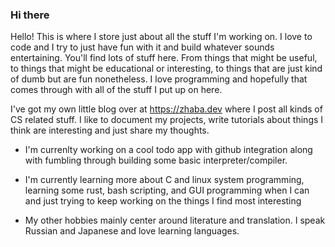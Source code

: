 ### Hi there 

Hello!  This is where I store just about all the stuff I'm working on.  I love to code and I try to just have fun with it and build whatever sounds entertaining.
You'll find lots of stuff here.  From things that might be useful, to things that might be educational or interesting, to things that are just kind of dumb but
are fun nonetheless.  I love programming and hopefully that comes through with all of the stuff I put up on here.  

I've got my own little blog over at https://zhaba.dev where I post all kinds of CS related stuff. I like to document my projects, write tutorials about things I 
think are interesting and just share my thoughts.  

- I'm currenlty working on a cool todo app with github integration along with fumbling through building some basic interpreter/compiler.
- I'm currently learning more about C and linux system programming, learning some rust, bash scripting, and GUI programming when I can
  and just trying to keep working on the things I find most interesting
  
- My other hobbies mainly center around literature and translation.  I speak Russian and Japanese and love learning languages.  
  
  


<!--
**kmg731/kmg731** is a ✨ _special_ ✨ repository because its `README.md` (this file) appears on your GitHub profile.

Here are some ideas to get you started:

- 🔭 I’m currently working on ...
- 🌱 I’m currently learning ...
- 👯 I’m looking to collaborate on ...
- 🤔 I’m looking for help with ...
- 💬 Ask me about ...
- 📫 How to reach me: ...
- 😄 Pronouns: ...
- ⚡ Fun fact: ...
-->
